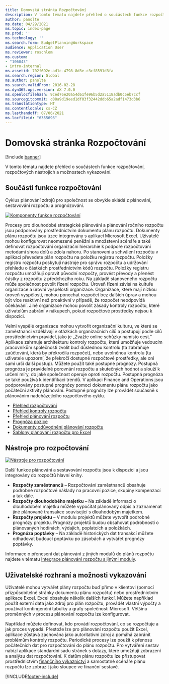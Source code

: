 ```yaml
---
title: Domovská stránka Rozpočtování
description: V tomto tématu najdete přehled o součástech funkce rozpočtování, rozpočtových nástrojích a možnostech vykazování v aplikaci Microsoft Dynamics 365 Finance.
author: panolte
ms.date: 04/29/2021
ms.topic: index-page
ms.prod: ''
ms.technology: ''
ms.search.form: BudgetPlanningWorkspace
audience: Application User
ms.reviewer: roschlom
ms.custom:
- "106043"
- intro-internal
ms.assetid: 702f692e-ad1c-4798-8d3e-c3cf8591d3fa
ms.search.region: Global
ms.author: panolte
ms.search.validFrom: 2016-02-28
ms.dyn365.ops.version: AX 7.0.0
ms.openlocfilehash: 9ced76e20a54d61fe96b5d2a5118adb0c5eb7ccf
ms.sourcegitcommit: c08a9d19eed1df03f32442ddb65a2adf1473d3b6
ms.translationtype: HT
ms.contentlocale: cs-CZ
ms.lasthandoff: 07/06/2021
ms.locfileid: "6355693"
---
```

# <a name="budgeting-home-page"></a>Domovská stránka Rozpočtování

[!include [banner](../includes/banner.md)]

V tomto tématu najdete přehled o součástech funkce rozpočtování, rozpočtových nástrojích a možnostech vykazování. 

## <a name="components-of-budgeting-functionality"></a>Součásti funkce rozpočtování

Cyklus plánování zdrojů pro společnost se obvykle skládá z plánování, sestavování rozpočtu a prognózování.

[![Komponenty funkce rozpočtování](./media/budgeting-functionality-components.jpg)](./media/budgeting-functionality-components.jpg)

Procesy pro dlouhodobé strategické plánování a plánování ročního rozpočtu jsou podporovány prostřednictvím dokumentu plánu rozpočtu. Dokumenty plánu rozpočtu jsou úzce integrovány s aplikací Microsoft Excel. Uživatelé mohou konfigurovat neomezené peněžní a množstevní scénáře a také definovat rozpočtování organizační hierarchie k podpoře rozpočtování metodami shora dolů a zdola nahoru. Po stanovení a schválení rozpočtu v aplikaci převedete plán rozpočtu na položku registru rozpočtu. Položky registru rozpočtu poskytují nástroje pro správu rozpočtu a udržování přehledu o částkách prostřednictvím kódů rozpočtu. Položky registru rozpočtu umožňují opravit původní rozpočty, provést převody a přenést částky z rozpočtu z předchozího roku. Na základě stanoveného rozpočtu může společnost povolit řízení rozpočtu. Úroveň řízení závisí na kultuře organizace a úrovni vyspělosti organizace. Organizace, které mají nízkou úroveň vyspělosti, mohou ponechat rozpočet bez dalších úprav a mohou být více reaktivní než proaktivní v případě, že rozpočet neodpovídá očekávání. Jiné organizace mohou povolit zásady kontroly rozpočtu, které uživatelům zabrání v nákupech, pokud rozpočtové prostředky nejsou k dispozici.

Velmi vyspělé organizace mohou vytvořit organizační kulturu, ve které se zaměstnanci vzdělávají v otázkách organizačních cílů a postupují podle cílů prostřednictvím pravidel, jako je „Zvažte online schůzky namísto cest.” Aplikace zahrnuje architekturu kontroly rozpočtu, která umožňuje vedoucím pracovníkům společnosti zvolit buď důslednou kontrolu (ta zabraňuje zaúčtování, která by překročila rozpočet), nebo uvolněnou kontrolu (ta uživatele upozorní, že překročí dostupné rozpočtové prostředky, ale oni sami určí další postup). Můžete použít také postupné prognózy. Postupná prognóza je pravidelné porovnání rozpočtu a skutečných hodnot a slouží k určení míry, do jaké společnost operuje oproti rozpočtu. Postupná prognóza se také používá k identifikaci trendů. V aplikaci Finance and Operations jsou podporovány postupné prognózy pomocí dokumentu plánu rozpočtu jako počáteční aktivity plánování. Postupné prognózy lze provádět současně s plánováním nadcházejícího rozpočtového cyklu.

-   [Přehled rozpočtování](basic-budgeting-overview-configuration.md)
-   [Přehled kontroly rozpočtu](budget-control-overview-configuration.md)
-   [Přehled plánování rozpočtu](budget-planning-overview-configuration.md)
-   [Prognóza pozice](position-forecasting.md)
-   [Dokumenty odůvodnění plánování rozpočtu](budget-planning-justification-docs.md)
-   [Šablony plánování rozpočtu pro Excel](budget-planning-excel-templates.md)

## <a name="budgeting-tools"></a>Nástroje pro rozpočtování
[![Nástroje pro rozpočtování](./media/budgeting-tools.jpg)](./media/budgeting-tools.jpg) 

Další funkce plánování a sestavování rozpočtu jsou k dispozici a jsou integrovány do rozpočtů hlavní knihy.

-   **Rozpočty zaměstnanců** – Rozpočtování zaměstnanců obsahuje podrobné rozpočtové náklady na pracovní pozice, skupiny kompenzací a tak dále.
-   **Rozpočty dlouhodobého majetku** – Na základě informací o dlouhodobém majetku můžete vypočítat plánovaný odpis a zaznamenat jiné plánované transakce související s dlouhodobým majetkem.
-   **Rozpočty projektu** – V modulu projektů můžete vytvořit podrobné prognózy projektu. Prognózy projektů budou obsahovat podrobnosti o plánovaných hodinách, výdajích, poplatcích a položkách.
-   **Prognóza poptávky** – Na základě historických dat transakcí můžete odhadovat budoucí poptávku po zásobách a vytvářet prognózy poptávky.

Informace o přenesení dat plánování z jiných modulů do plánů rozpočtu najdete v tématu [Integrace plánování rozpočtu s jinými moduly](budget-planning-integration-other-modules.md).

## <a name="user-interface-and-reporting-capabilities"></a>Uživatelské rozhraní a možnosti vykazování
Uživatelé mohou vytvářet plány rozpočtu buď přímo v klientovi (pomocí přizpůsobitelné stránky dokumentu plánu rozpočtu) nebo prostřednictvím aplikace Excel. Excel obsahuje několik dalších funkcí. Můžete například použít externí data jako zdroj pro plán rozpočtu, provádět vlastní výpočty a používat kontingenční tabulky a grafy společnosti Microsoft. Většinu proměnných v procesu plánování rozpočtu lze konfigurovat. 

Například můžete definovat, kdo provádí rozpočtování, co se rozpočtuje a jak proces vypadá. Přestože lze pro plánování rozpočtu použít Excel, aplikace zůstává zachována jako autoritativní zdroj a pomáhá zabránit problémům kontroly rozpočtu. Periodické procesy lze použít k přenosu počátečních dat pro rozpočtování do plánu rozpočtu. Pro vytváření sestav nabízí aplikace standardní sadu stránek s dotazy, které umožňují zobrazení a analýzu dat rozpočtování. K datům plánu rozpočtu lze přistupovat prostřednictvím [finančního výkaznictví](../general-ledger/financial-reporting-getting-started.md) a samostatné scénáře plánu rozpočtu lze zobrazit jako sloupce ve finanční sestavě.








[!INCLUDE[footer-include](../../includes/footer-banner.md)]
